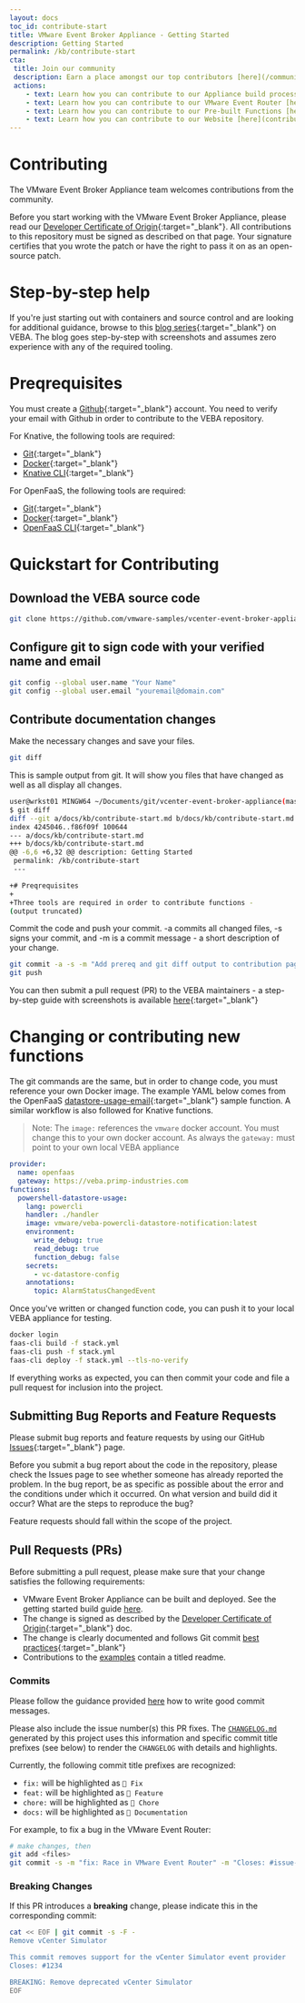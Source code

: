 ```yaml
---
layout: docs
toc_id: contribute-start
title: VMware Event Broker Appliance - Getting Started
description: Getting Started
permalink: /kb/contribute-start
cta:
 title: Join our community 
 description: Earn a place amongst our top contributors [here](/community#contributors-veba)
 actions:
    - text: Learn how you can contribute to our Appliance build process [here](contribute-appliance)
    - text: Learn how you can contribute to our VMware Event Router [here](contribute-eventrouter)
    - text: Learn how you can contribute to our Pre-built Functions [here](contribute-functions)
    - text: Learn how you can contribute to our Website [here](contribute-site).
---
```


# Contributing

The VMware Event Broker Appliance team welcomes contributions from the community.

Before you start working with the VMware Event Broker Appliance, please read our [Developer Certificate of Origin](https://cla.vmware.com/dco){:target="_blank"}. All contributions to this repository must be signed as described on that page. Your signature certifies that you wrote the patch or have the right to pass it on as an open-source patch.

# Step-by-step help

If you're just starting out with containers and source control and are looking for additional guidance, browse to this [blog series](http://www.patrickkremer.com/veba/){:target="_blank"} on VEBA. The blog goes step-by-step with screenshots and assumes zero experience with any of the required tooling.

# Preqrequisites

You must create a [Github](https://github.com/join){:target="_blank"} account. You need to verify your email with Github in order to contribute to the VEBA repository.

For Knative, the following tools are required:
 * [Git](https://git-scm.com/downloads){:target="_blank"}
 * [Docker](https://docs.docker.com/){:target="_blank"}
 * [Knative CLI](https://knative.dev/docs/install/install-kn/){:target="_blank"}

For OpenFaaS, the following tools are required:
 * [Git](https://git-scm.com/downloads){:target="_blank"}
 * [Docker](https://docs.docker.com/){:target="_blank"}
 * [OpenFaaS CLI](https://github.com/openfaas/faas-cli/releases){:target="_blank"}

# Quickstart for Contributing

## Download the VEBA source code
```bash
git clone https://github.com/vmware-samples/vcenter-event-broker-appliance
```

## Configure git to sign code with your verified name and email
```bash
git config --global user.name "Your Name"
git config --global user.email "youremail@domain.com"
```

## Contribute documentation changes

Make the necessary changes and save your files. 
```bash
git diff
```

This is sample output from git. It will show you files that have changed as well as all display all changes.
```bash
user@wrkst01 MINGW64 ~/Documents/git/vcenter-event-broker-appliance(master)
$ git diff
diff --git a/docs/kb/contribute-start.md b/docs/kb/contribute-start.md
index 4245046..f86f09f 100644
--- a/docs/kb/contribute-start.md
+++ b/docs/kb/contribute-start.md
@@ -6,6 +6,32 @@ description: Getting Started
 permalink: /kb/contribute-start
 ---

+# Preqrequisites
+
+Three tools are required in order to contribute functions - 
(output truncated)
```

Commit the code and push your commit. -a commits all changed files, -s signs your commit, and -m is a commit message - a short description of your change.


```bash
git commit -a -s -m "Add prereq and git diff output to contribution page."
git push
```

You can then submit a pull request (PR) to the VEBA maintainers - a step-by-step guide with screenshots is available [here](http://www.patrickkremer.com/2019/12/vcenter-event-broker-appliance-part-v-contributing-to-the-veba-project/){:target="_blank"}

# Changing or contributing new functions

The git commands are the same, but in order to change code, you must reference your own Docker image. The example YAML below comes from the OpenFaaS [datastore-usage-email](https://github.com/vmware-samples/vcenter-event-broker-appliance/tree/master/examples/openfaas/powercli/datastore-usage-email){:target="_blank"} sample function. A similar workflow is also followed for Knative functions.

> Note: The `image:` references the `vmware` docker account. You must change this to your own docker account. As always the `gateway:` must point to your own local VEBA appliance


```yaml
provider:
  name: openfaas
  gateway: https://veba.primp-industries.com
functions:
  powershell-datastore-usage:
    lang: powercli
    handler: ./handler
    image: vmware/veba-powercli-datastore-notification:latest
    environment:
      write_debug: true
      read_debug: true
      function_debug: false
    secrets:
      - vc-datastore-config
    annotations:
      topic: AlarmStatusChangedEvent

```

Once you've written or changed function code, you can push it to your local VEBA appliance for testing. 
```bash
docker login
faas-cli build -f stack.yml
faas-cli push -f stack.yml
faas-cli deploy -f stack.yml --tls-no-verify
```
If everything works as expected, you can then commit your code and file a pull request for inclusion into the project.

## Submitting Bug Reports and Feature Requests

Please submit bug reports and feature requests by using our GitHub [Issues](https://github.com/vmware-samples/vcenter-event-broker-appliance/issues){:target="_blank"} page.

Before you submit a bug report about the code in the repository, please check the Issues page to see whether someone has already reported the problem. In the bug report, be as specific as possible about the error and the conditions under which it occurred. On what version and build did it occur? What are the steps to reproduce the bug?

Feature requests should fall within the scope of the project.

## Pull Requests (PRs)

Before submitting a pull request, please make sure that your change satisfies the following requirements:
- VMware Event Broker Appliance can be built and deployed. See the getting started build guide [here](contribute-eventrouter.md).
- The change is signed as described by the [Developer Certificate of Origin](https://cla.vmware.com/dco){:target="_blank"} doc.
- The change is clearly documented and follows Git commit [best practices](https://chris.beams.io/posts/git-commit/){:target="_blank"}
- Contributions to the [examples](/examples) contain a titled readme.

### Commits

Please follow the guidance provided
[here](https://chris.beams.io/posts/git-commit/) how to write good commit
messages.

Please also include the issue number(s) this PR fixes. The
[`CHANGELOG.md`](./../../CHANGELOG.md) generated by this project uses this
information and specific commit title prefixes (see below) to render the
`CHANGELOG` with details and highlights.

Currently, the following commit title prefixes are recognized:

- `fix:` will be highlighted as  `🐞 Fix`
- `feat:` will be highlighted as `💫 Feature`
- `chore:` will be highlighted as `🧹 Chore`
- `docs:` will be highlighted as `📃 Documentation`

For example, to fix a bug in the VMware Event Router:

```bash
# make changes, then
git add <files>
git commit -s -m "fix: Race in VMware Event Router" -m "Closes: #issue-number"
```

### Breaking Changes

If this PR introduces a **breaking** change, please indicate this in the
corresponding commit:

```bash
cat << EOF | git commit -s -F -
Remove vCenter Simulator

This commit removes support for the vCenter Simulator event provider
Closes: #1234

BREAKING: Remove deprecated vCenter Simulator
EOF
```